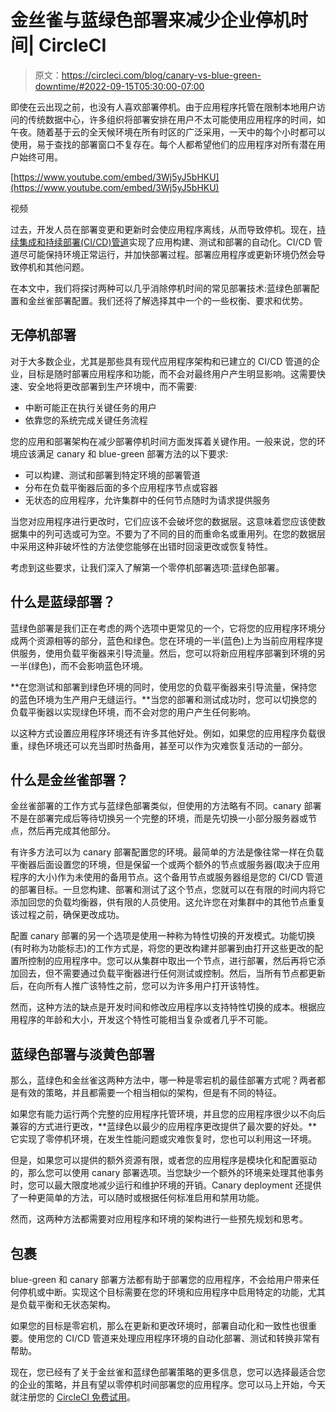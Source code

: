 # 金丝雀与蓝绿色部署来减少企业停机时间| CircleCI

> 原文：<https://circleci.com/blog/canary-vs-blue-green-downtime/#2022-09-15T05:30:00-07:00>

即使在云出现之前，也没有人喜欢部署停机。由于应用程序托管在限制本地用户访问的传统数据中心，许多组织将部署安排在用户不太可能使用应用程序的时间，如午夜。随着基于云的全天候环境在所有时区的广泛采用，一天中的每个小时都可以使用，易于查找的部署窗口不复存在。每个人都希望他们的应用程序对所有潜在用户始终可用。

[https://www.youtube.com/embed/3Wj5yJ5bHKU](https://www.youtube.com/embed/3Wj5yJ5bHKU)

视频

过去，开发人员在部署变更和更新时会使应用程序离线，从而导致停机。现在，[持续集成和持续部署(CI/CD)管道](https://circleci.com/blog/what-is-a-ci-cd-pipeline/)实现了应用构建、测试和部署的自动化。CI/CD 管道尽可能保持环境正常运行，并加快部署过程。部署应用程序或更新环境仍然会导致停机和其他问题。

在本文中，我们将探讨两种可以几乎消除停机时间的常见部署技术:蓝绿色部署配置和金丝雀部署配置。我们还将了解选择其中一个的一些权衡、要求和优势。

## 无停机部署

对于大多数企业，尤其是那些具有现代应用程序架构和已建立的 CI/CD 管道的企业，目标是随时部署应用程序和功能，而不会对最终用户产生明显影响。这需要快速、安全地将更改部署到生产环境中，而不需要:

*   中断可能正在执行关键任务的用户
*   依靠您的系统完成关键任务流程

您的应用和部署架构在减少部署停机时间方面发挥着关键作用。一般来说，您的环境应该满足 canary 和 blue-green 部署方法的以下要求:

*   可以构建、测试和部署到特定环境的部署管道
*   分布在负载平衡器后面的多个应用程序节点或容器
*   无状态的应用程序，允许集群中的任何节点随时为请求提供服务

当您对应用程序进行更改时，它们应该不会破坏您的数据层。这意味着您应该使数据集中的列可选或可为空。不要为了不同的目的而重命名或重用列。在您的数据层中采用这种非破坏性的方法使您能够在出错时回滚更改或恢复特性。

考虑到这些要求，让我们深入了解第一个零停机部署选项:蓝绿色部署。

## 什么是蓝绿部署？

蓝绿色部署是我们正在考虑的两个选项中更常见的一个，它将您的应用程序环境分成两个资源相等的部分，蓝色和绿色。您在环境的一半(蓝色)上为当前应用程序提供服务，使用负载平衡器来引导流量。然后，您可以将新应用程序部署到环境的另一半(绿色)，而不会影响蓝色环境。

**在您测试和部署到绿色环境的同时，使用您的负载平衡器来引导流量，保持您的蓝色环境为生产用户无缝运行。**当您的部署和测试成功时，您可以切换您的负载平衡器以实现绿色环境，而不会对您的用户产生任何影响。

以这种方式设置应用程序环境还有许多其他好处。例如，如果您的应用程序负载很重，绿色环境还可以充当即时热备用，甚至可以作为灾难恢复活动的一部分。

## 什么是金丝雀部署？

金丝雀部署的工作方式与蓝绿色部署类似，但使用的方法略有不同。canary 部署不是在部署完成后等待切换另一个完整的环境，而是先切换一小部分服务器或节点，然后再完成其他部分。

有许多方法可以为 canary 部署配置您的环境。最简单的方法是像往常一样在负载平衡器后面设置您的环境，但是保留一个或两个额外的节点或服务器(取决于应用程序的大小)作为未使用的备用节点。这个备用节点或服务器组是您的 CI/CD 管道的部署目标。一旦您构建、部署和测试了这个节点，您就可以在有限的时间内将它添加回您的负载均衡器，供有限的人员使用。这允许您在对集群中的其他节点重复该过程之前，确保更改成功。

配置 canary 部署的另一个选项是使用一种称为特性切换的开发模式。功能切换(有时称为功能标志)的工作方式是，将您的更改构建并部署到由打开这些更改的配置所控制的应用程序中。您可以从集群中取出一个节点，进行部署，然后再将它添加回去，但不需要通过负载平衡器进行任何测试或控制。然后，当所有节点都更新后，在向所有人推广该特性之前，您可以为许多用户打开该特性。

然而，这种方法的缺点是开发时间和修改应用程序以支持特性切换的成本。根据应用程序的年龄和大小，开发这个特性可能相当复杂或者几乎不可能。

## 蓝绿色部署与淡黄色部署

那么，蓝绿色和金丝雀这两种方法中，哪一种是零宕机的最佳部署方式呢？两者都是有效的策略，并且都需要一个相当相似的架构，但是有不同的特征。

如果您有能力运行两个完整的应用程序托管环境，并且您的应用程序很少以不向后兼容的方式进行更改，**蓝绿色以最少的应用程序更改提供了最次要的好处。**它实现了零停机环境，在发生性能问题或灾难恢复时，您也可以利用这一环境。

但是，如果您可以提供的额外资源有限，或者您的应用程序是模块化和配置驱动的，那么您可以使用 canary 部署选项。当您缺少一个额外的环境来处理其他事务时，您可以最大限度地减少运行和维护环境的开销。Canary deployment 还提供了一种更简单的方法，可以随时或根据任何标准启用和禁用功能。

然而，这两种方法都需要对应用程序和环境的架构进行一些预先规划和思考。

## 包裹

blue-green 和 canary 部署方法都有助于部署您的应用程序，不会给用户带来任何停机或中断。实现这个目标需要在您的环境和应用程序中启用特定的功能，尤其是负载平衡和无状态架构。

如果您的目标是零宕机，那么在更新和更改环境时，部署自动化和一致性也很重要。使用您的 CI/CD 管道来处理应用程序环境的自动化部署、测试和转换非常有帮助。

现在，您已经有了关于金丝雀和蓝绿色部署策略的更多信息，您可以选择最适合您的企业的策略，并且有望以零停机时间部署您的应用程序。您可以马上开始，今天就注册您的 [CircleCI 免费试用](https://circleci.com/signup/)。